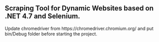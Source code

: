 ## Scraping Tool for Dynamic Websites based on .NET 4.7 and Selenium.
<p>
Update chromedriver from https://chromedriver.chromium.org/ and put bin/Debug folder before starting the project.
</p>
